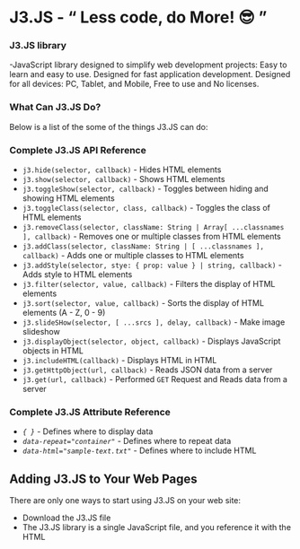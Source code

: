 # J3.JS - “ Less code, do More! 😎 ”
### J3.JS library
-JavaScript library designed to simplify web development projects:  Easy to learn and easy to use.  Designed for fast application development.  Designed for all devices: PC, Tablet, and Mobile, Free to use and No licenses.

### What Can J3.JS Do?
Below is a list of the some of the things J3.JS can do:

### Complete J3.JS API Reference
- `j3.hide(selector, callback)` - Hides HTML elements
- `j3.show(selector, callback)` - Shows HTML elements	
- `j3.toggleShow(selector, callback)` - Toggles between hiding and showing HTML elements	
- `j3.toggleClass(selector, class, callback)` - Toggles the class of HTML elements
- `j3.removeClass(selector, className: String | Array[ ...classnames ], callback)` - Removes one or multiple classes from HTML elements
- `j3.addClass(selector, className: String | [ ...classnames ], callback)` - Adds one or multiple classes to HTML elements	
- `j3.addStyle(selector, stye: { prop: value } | string, callback)` -	Adds style to HTML elements		
- `j3.filter(selector, value, callback)`	- Filters the display of HTML elements	
- `j3.sort(selector, value, callback)`	-	Sorts the display of HTML elements (A - Z, 0 - 9)	
- `j3.slideSHow(selector, [ ...srcs ], delay, callback)`	- Make image slideshow 
- `j3.displayObject(selector, object, callback)`	-	Displays JavaScript objects in HTML	
- `j3.includeHTML(callback)`	-	Displays HTML in HTML	
- `j3.getHttpObject(url, callback)`	-	Reads JSON data from a server	
- `j3.get(url, callback)` - Performed `GET` Request and	Reads data from a server
### Complete J3.JS Attribute Reference
- <code><i>{ }</i></code>	- Defines where to display data	
- <code><i>data-repeat="container"</i></code> -	Defines where to repeat data	
- <code><i>data-html="sample-text.txt"</i></code> -	Defines where to include HTML


## Adding J3.JS to Your Web Pages
There are only one ways to start using J3.JS on your web site:<br>
- Download the J3.JS file
- The J3.JS library is a single JavaScript file, and you reference it with the HTML <code><script></code> tag (notice that the <code><script></code> tag should be inside the <i>head</i> section) :

```html
<!DOCTYPE html>
<html lang="en">
<head>
    <meta charset="UTF-8">
    <meta http-equiv="X-UA-Compatible" content="IE=edge">
    <meta name="viewport" content="width=device-width, initial-scale=1.0">
    <title>Document</title>
    
    <!-- place J3.JS here -->
    <script src="j3.js"></script>
    
</head>
<body>
    
</body>
</html>
 ```

- <b>Tip:</b> Place the downloaded file in the same directory as the pages where you wish to use it.

# Get started!
### J3.JS Selectors
* J3.JS selects HTML elements and perform actions on the selected element(s):\
Are you familiar with CSS selectors?\
J3.JS uses the CSS syntax to select and manipulate HTML elements.\
Selectors are used to "find" (select) HTML elements based on their tag name, id, classes, types, attributes, values of attributes and much more. A list of all selectors can be found in our CSS Selector Reference.\

Selector Examples:\
Select HTML elements, use a tag name:\
Hide all `<h2>` elements:
```javascript
j3.hide('h2');
```
Select an element with a specific id, write a hash character, followed by the id of the HTML element:\
Hide an element with `id="London"`:
```javascript
j3.hide('#London');
```
To select elements with a specific class, write a period character, followed by the name of the class:
Hide all elements with `class="city"`:
```javascript
j3.hide('.city');
```

### More Selector Examples
| Selector  | Description  |
| :------------ |:----------------------------------------------------------------------|
| `("*")` | Selects all elements in the document |
| `(this)` | Selects the current HTML element |
| `("p.intro")` | Selects all `<p>` elements with `class="intro"` |
| `("div p")` |	Selects all `<p>` element inside all `<div>` elements |
| `("div p:first-child")`	| Selects the first `<p>` element inside all `<div>` elements |
| `("[href]")` |	Selects all elements with an `href=""` attribute |
| `("a[target=_blank]")` |	Selects all `<a>` elements with a target attribute value equal to `"_blank"` |
| `("p:nth-child(even)")` |	Selects all even `<p>` elements |

For a complete reference of all CSS selectors, please go to [CSS Selectors Reference](https://developer.mozilla.org/en-US/docs/Web/CSS/CSS_Selectors).

### J3.JS Hide & Show
```javascript
   j3.hide(selector: any, callback: Function)
```

*Note that you can use any CSS selectors. `callback function` is optional, it will call after the action or event's occured.*
- Hiding Elements Using Element Id
- To hide an element with a specified id, use a hash tag (#) in front of the id name.
- Hide an element with `id="london":`

Example: 
`Without callback function`
```html
<button onclick="j3.hide('#london')">Hide</button>
```

`With callback function`
```html
<button onclick="j3.hide('#london', function () { alert('Hidden!') })">Hide</button>
```
Full example:
```html
<!DOCTYPE html>
<html lang="en">
<head>
    <meta charset="UTF-8">
    <meta http-equiv="X-UA-Compatible" content="IE=edge">
    <meta name="viewport" content="width=device-width, initial-scale=1.0">
    <title> j3.hide(selector) | J3.JS </title>

    <!-- place J3.JS here -->
    <script src="j3.js"></script>
    
</head>
<body>

    <button onclick="j3.hide('#london')"> Hide all element with an ID of london
    </button>
    <h1 id="london">Lorem ipsum dolor sit amet</h1>
    <h2>Lorem ipsum dolor sit amet.</h2>
    <butto id="london">My button</butto>
    
</body>
</html>
```

- Hiding Elements Using Element `class`
- To hide an element with a specified class, use a hash tag (.) in front of the class name.
- Hide all elements with `class="london":`
```html
<button onclick="j3.hide('.london')">Hide</button>
```


- Hiding Elements Using Element `tag name`
- Hide all `<p>` elements:
```html
<button onclick="j3.hide('p')">Hide</button>
```
### J3.JS Add Style to HTML
```javascript
    // Syntax
   j3.addStyle(selector: Any, stye: Object | String, callback: Function)
```
- Note: callback function is optional
- Add multiple style properties using Object
```javascript
   // Example
   let style = {
        backgroundColor: "#fefefe",
        border: "1px solid rgba(0,0,0,0.1)",
        color: "dodgerblue"
   };
   // Apply styles to all button elements
   j3.addStyle('button', style);
```
- Also you can add Add a CSS property value:
```javascript
   // Example
   j3.add('p', 'color: red; font-size: 20px;');
```











